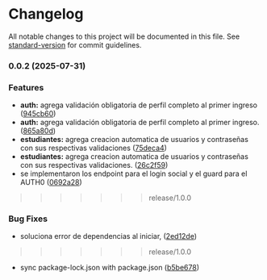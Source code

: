 # Changelog

All notable changes to this project will be documented in this file. See [standard-version](https://github.com/conventional-changelog/standard-version) for commit guidelines.

### 0.0.2 (2025-07-31)

### Features

* **auth:** agrega validación obligatoria de perfil completo al primer ingreso ([945cb60](https://github.com/SalvatierraJ/Gestura-Back/commit/945cb607ab44a1c296606d198780642b78cc2e14))
* **auth:** agrega validación obligatoria de perfil completo al primer ingreso. ([865a80d](https://github.com/SalvatierraJ/Gestura-Back/commit/865a80d4142ac1fc2eb9a18f15ce7f76df88ddb1))
* **estudiantes:** agrega  creacion automatica de usuarios y contraseñas con sus respectivas validaciones ([75deca4](https://github.com/SalvatierraJ/Gestura-Back/commit/75deca48b64620c38b8e1c796aef5c06b806c5e2))
* **estudiantes:** agrega  creacion automatica de usuarios y contraseñas con sus respectivas validaciones. ([26c2f59](https://github.com/SalvatierraJ/Gestura-Back/commit/26c2f59a5a201d5ca5dcc9688752eacec8c85136))
* se implementaron los endpoint para el login social y el guard para el AUTH0 ([0692a28](https://github.com/SalvatierraJ/Gestura-Back/commit/0692a2866d8c76ee57d9ae11efb2be5d4ebec0ef))

>>>>>>> release/1.0.0
>>>>>>>
>>>>>>
>>>>>
>>>>
>>>
>>

### Bug Fixes

* soluciona error de dependencias al iniciar, ([2ed12de](https://github.com/SalvatierraJ/Gestura-Back/commit/2ed12dead3d5eed0317f8e600e5310fbcb1fe172))

>>>>>>> release/1.0.0
>>>>>>>
>>>>>>
>>>>>
>>>>
>>>
>>

* sync package-lock.json with package.json ([b5be678](https://github.com/SalvatierraJ/Gestura-Back/commit/b5be678ce270ebc67fd431255f231df7b7c4aa86))

